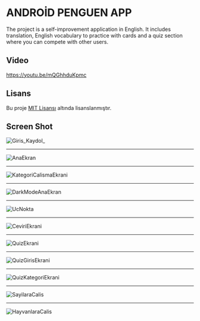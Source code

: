 # ANDROİD PENGUEN APP
The project is a self-improvement application in English. It includes translation, English vocabulary to practice with cards and a quiz section where you can compete with other users.

## Video 
https://youtu.be/mQGhhduKpmc

## Lisans
Bu proje [MIT Lisansı](LICENSE) altında lisanslanmıştır.

## Screen Shot


![Giris_Kaydol_](https://github.com/beratergnn/android_penguen_app/assets/58957696/0a7855fc-40a0-4d50-870e-ce18ac766983)

--------------------

![AnaEkran](https://github.com/beratergnn/android_penguen_app/assets/58957696/74f20c55-a0eb-4419-b004-4f5753977ba6)

--------------------

![KategoriCalismaEkrani](https://github.com/beratergnn/android_penguen_app/assets/58957696/258290f4-800f-427c-b899-420064deddba)


--------------------

![DarkModeAnaEkran](https://github.com/beratergnn/android_penguen_app/assets/58957696/982ec267-b6af-4b22-9085-e22bf6b14408)

--------------------

![UcNokta](https://github.com/beratergnn/android_penguen_app/assets/58957696/e09e7bb0-352a-4cc3-992d-6c1b5f2c057b)

--------------------

![CeviriEkrani](https://github.com/beratergnn/android_penguen_app/assets/58957696/87eb02cc-7ea9-4a2d-b434-7c02ebf1b70d)

--------------------

![QuizEkrani](https://github.com/beratergnn/android_penguen_app/assets/58957696/b8269bc1-d55b-499a-b3d1-9b24a2f1614d)

--------------------

![QuizGirisEkrani](https://github.com/beratergnn/android_penguen_app/assets/58957696/f16f1cd4-9d32-4845-80ab-f4b2fbf0aa62)

--------------------

![QuizKategoriEkrani](https://github.com/beratergnn/android_penguen_app/assets/58957696/318fbad7-aa77-4deb-a758-1fd0b9f0ba7b)

--------------------

![SayilaraCalis](https://github.com/beratergnn/android_penguen_app/assets/58957696/c45d56bb-151d-4a60-b656-c6e2ca83a51c)

--------------------

![HayvanlaraCalis](https://github.com/beratergnn/android_penguen_app/assets/58957696/5ec0b2fe-624b-4be8-887f-802ead64073f)
